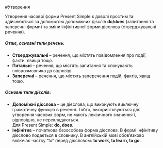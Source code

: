 #Утворення

<!-- <div class="eoz-wrap">
<span class="eoz">Визначення</span>
<div class="eoz-text">
<b>Subject</b> – суб’єкт, або підмет. Тобто, член речення, що виконує дію.<br><br>
<b>Verb</b> – дієслово. Частина мови, що виражає дію. <br><br>

<b>Ending</b> – закінчення. Додаємо до дієслова, щоб утворити часову форму,<br> або узгодити із суб’єктом. <br><br>

<b>Object</b> – об’єкт, або додаток. Те, над чим (або ким) дія виконується. 
<br><br>

<b>Adverbial modifier</b> – обставина.<br> Уточнює за яких обставин відбувається дія (час, місце, спосіб і т.д.).
</div>
</div> -->



Утворення часової форми Present Simple є доволі простим та здійснюється за допомогою допоміжних дієслів <b>do/does</b> (запитання та заперечні форми) та зміни інфінітивної форми дієслова (стверджувальні речення). 

<h5>Отже, основні типи речень:</h5>
<ul>
<li><b>Стверджувальні</b> – речення, що містять повідомлення про події, факти, явища тощо.</li>
<li><b>Питальні</b> – речення, що містять запитання та спонукають співрозмовника до відповіді.</li>
<li><b>Заперечні</b> – речення, що містять заперечення подій, фактів, явищ тощо.</li> 
</ul>

<h5>Основні типи дієслів:</h5> 
<ul>
<li><b>Допоміжні дієслова</b> – це дієслова, що виконують виключну граматичну функцію в реченні. Тобто, використовуються для утворення часових форм, не мають лексичного значення і, відповідно, не перекладаються.<br> Для Present Simple: <b>do, does</b>. </li>
<li><b>Інфінітив</b> – початкова безособова форма дієслова. В формі інфінітиву дієслово подається в словнику. В англійській мові обов’язково включає частку “to” перед дієсловом: <b>to work, to learn, to go</b>. </li> 
</ul>